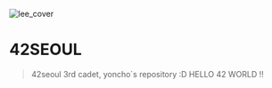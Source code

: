 ![lee_cover](https://user-images.githubusercontent.com/44021629/103233846-75268680-4981-11eb-806d-58b167a16cc1.jpg)

# 42SEOUL
> 42seoul 3rd cadet, yoncho`s repository :D
> HELLO 42 WORLD !!
